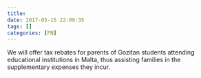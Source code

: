 ```yaml
---
title:
date: 2017-05-15 22:09:35
tags: []
categories: [PN]
---
```


We will offer tax rebates for parents of Gozitan students attending educational institutions in Malta, thus assisting families in the supplementary expenses they incur.